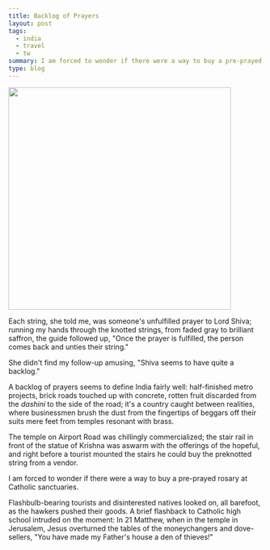 ```yaml
---
title: Backlog of Prayers
layout: post
tags:
  - india
  - travel
  - tw
summary: I am forced to wonder if there were a way to buy a pre-prayed rosary at Catholic sanctuaries.
type: blog
---
```


<img width="440" src="http://media.tumblr.com/tumblr_leylgp9ZKz1qe0nh3.jpg" width="540" />

Each string, she told me, was someone's unfulfilled prayer to Lord Shiva; running my hands through the knotted strings, from faded gray to brilliant saffron, the guide followed up, "Once the prayer is fulfilled, the person comes back and unties their string."

She didn't find my follow-up amusing, "Shiva seems to have quite a backlog."

A backlog of prayers seems to define India fairly well: half-finished metro projects, brick roads touched up with concrete, rotten fruit discarded from the *dashini* to the side of the road; it's a country caught between realities, where businessmen brush the dust from the fingertips of beggars off their suits mere feet from temples resonant with brass.

The temple on Airport Road was chillingly commercialized; the stair rail in front of the statue of Krishna was aswarm with the offerings of the hopeful, and right before a tourist mounted the stairs he could buy the preknotted string from a vendor.

I am forced to wonder if there were a way to buy a pre-prayed rosary at Catholic sanctuaries.

Flashbulb-bearing tourists and disinterested natives looked on, all barefoot, as the hawkers pushed their goods. A brief flashback to Catholic high school intruded on the moment: In 21 Matthew, when in the temple in Jerusalem, Jesus overturned the tables of the moneychangers and dove-sellers, "You have made my Father's house a den of thieves!"
